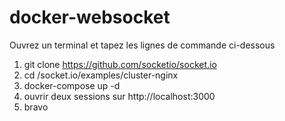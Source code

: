 # docker-websocket
Ouvrez un terminal et tapez les lignes de commande ci-dessous
1. git clone https://github.com/socketio/socket.io
2. cd /socket.io/examples/cluster-nginx
3. docker-compose up -d
4. ouvrir deux sessions sur http://localhost:3000
5. bravo
